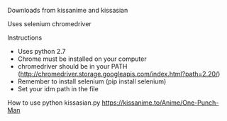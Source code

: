 Downloads from kissanime and kissasian

Uses selenium chromedriver

Instructions
- Uses python 2.7
- Chrome must be installed on your computer
- chromedriver should be in your PATH  (http://chromedriver.storage.googleapis.com/index.html?path=2.20/)
- Remember to install selenium (pip install selenium)
- Set your idm path in the file

How to use
python kissasian.py https://kissanime.to/Anime/One-Punch-Man